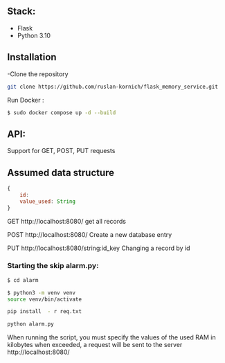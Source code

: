 

## Stack:
- Flask
- Python 3.10

## Installation

-Clone the repository

```bash
git clone https://github.com/ruslan-kornich/flask_memory_service.git
```


Run Docker :

```bash
$ sudo docker compose up -d --build
```

## API:
Support for GET, POST, PUT requests
## Assumed data structure

```jsx
{
	id: 
	value_used: String
}
```

GET http://localhost:8080/ get all records

POST http://localhost:8080/ Create a new database entry

PUT http://localhost:8080/string:id_key Changing a record by id


### Starting the skip alarm.py:
```bash
$ cd alarm
```

```bash
$ python3 -m venv venv
source venv/bin/activate
```

```bash
pip install  - r req.txt
```

```bash
python alarm.py
```

When running the script, you must specify the values of the used RAM in kilobytes
when exceeded, a request will be sent to the server http://localhost:8080/






